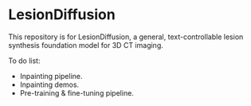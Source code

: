 # LesionDiffusion
This repository is for LesionDiffusion, a general, text-controllable lesion synthesis foundation model for 3D CT imaging.

To do list:
- Inpainting pipeline.
- Inpainting demos.
- Pre-training & fine-tuning pipeline.
